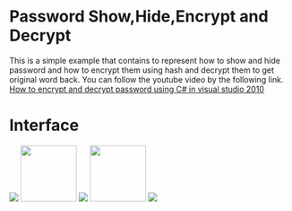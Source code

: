 # Password Show,Hide,Encrypt and Decrypt

This is a simple example that contains to represent how to show and hide password and how to encrypt them using hash and decrypt them to get original word back. 
You can follow the youtube video by the following link.
<a href="https://www.youtube.com/watch?v=wsoiVXT8JEE&t">How to encrypt and decrypt password using C# in visual studio 2010</a>

# Interface

<img src="https://user-images.githubusercontent.com/29086284/42301481-1eeaa982-8033-11e8-9f92-5041effd181b.png"/>
<img src="https://user-images.githubusercontent.com/29086284/42264256-c3686522-7f8d-11e8-85d8-737385e2560e.jpg" hieght="100px" width="100px"/>

<img src="https://user-images.githubusercontent.com/29086284/42301534-6565ccde-8033-11e8-91f9-c7e39e98c258.png"/>
<img src="https://user-images.githubusercontent.com/29086284/42264256-c3686522-7f8d-11e8-85d8-737385e2560e.jpg" hieght="100px" width="100px"/>

<img src="https://user-images.githubusercontent.com/29086284/42301549-83cb7232-8033-11e8-933a-1416d5407af6.png"/>

